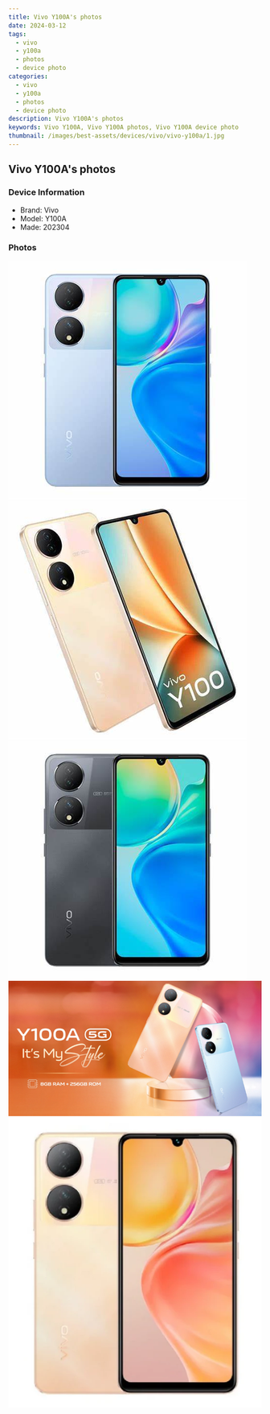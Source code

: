 ```yaml
---
title: Vivo Y100A's photos
date: 2024-03-12
tags: 
  - vivo
  - y100a
  - photos
  - device photo
categories: 
  - vivo
  - y100a
  - photos
  - device photo
description: Vivo Y100A's photos
keywords: Vivo Y100A, Vivo Y100A photos, Vivo Y100A device photo
thumbnail: /images/best-assets/devices/vivo/vivo-y100a/1.jpg
---
```


## Vivo Y100A's photos

### Device Information

- Brand: Vivo
- Model: Y100A
- Made: 202304

### Photos

![/images/best-assets/devices/vivo/vivo-y100a/1.jpg](/images/best-assets/devices/vivo/vivo-y100a/1.jpg)
![/images/best-assets/devices/vivo/vivo-y100a/2.jpg](/images/best-assets/devices/vivo/vivo-y100a/2.jpg)
![/images/best-assets/devices/vivo/vivo-y100a/3.jpg](/images/best-assets/devices/vivo/vivo-y100a/3.jpg)
![/images/best-assets/devices/vivo/vivo-y100a/4.jpg](/images/best-assets/devices/vivo/vivo-y100a/4.jpg)
![/images/best-assets/devices/vivo/vivo-y100a/5.jpg](/images/best-assets/devices/vivo/vivo-y100a/5.jpg)
